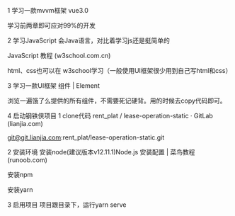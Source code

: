 1 学习一款mvvm框架
vue3.0

学习前两章即可应对99%的开发



2 学习JavaScript
会Java语言，对比着学习js还是挺简单的

JavaScript 教程 (w3school.com.cn)

html、css也可以在 w3school学习（一般使用UI框架很少用到自己写html和css）



3 学习一款UI框架
组件 | Element

浏览一遍饿了么提供的所有组件，不需要死记硬背。用的时候去copy代码即可。



4 启动钢铁侠项目
1 clone代码
rent_plat / lease-operation-static · GitLab (lianjia.com)

git@git.lianjia.com:rent_plat/lease-operation-static.git

2 安装环境
安装node(建议版本v12.11.1)Node.js 安装配置 | 菜鸟教程 (runoob.com)

安装npm

安装yarn

3 启用项目
项目跟目录下，运行yarn serve


